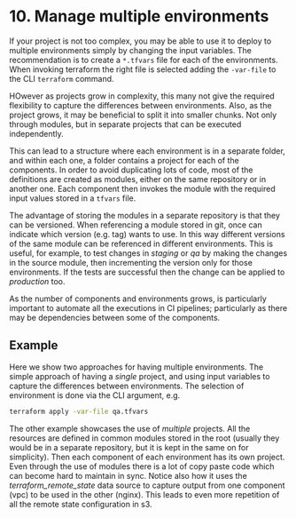 # 10. Manage multiple environments

If your project is not too complex, you may be able to use it to deploy to multiple environments simply by changing the input variables. The recommendation is to create a `*.tfvars` file for each of the environments. When invoking terraform the right file is selected adding the `-var-file` to the CLI `terraform` command.

HOwever as projects grow in complexity, this many not give the required flexibility to capture the differences between environments. Also, as the project grows, it may be beneficial to split it into smaller chunks. Not only through modules, but in separate projects that can be executed independently.

This can lead to a structure where each environment is in a separate folder, and within each one, a folder contains a project for each of the components. 
In order to avoid duplicating lots of code, most of the definitions are created as modules, either on the same repository or in another one. Each component then invokes the module with the required input values stored in a `tfvars` file.

The advantage of storing the modules in a separate repository is that they can be versioned. When referencing a module stored in git, once can indicate which version (e.g. tag) wants to use. In this way different versions of the same module can be referenced in different environments. This is useful, for example, to test changes in *staging* or *qa* by making the changes in the source module, then incrementing the version only for those environments. If the tests are successful then the change can be applied to *production* too.

As the number of components and environments grows, is particularly important to automate all the executions in CI pipelines; particularly as there may be dependencies between some of the components.

## Example

Here we show two approaches for having multiple environments. The simple approach of having a *single* project, and using input variables to capture the differences between environments. The selection of environment is done via the CLI argument, e.g.
```bash
terraform apply -var-file qa.tfvars
```

The other example showcases the use of *multiple* projects. All the resources are defined in common modules stored in the root (usually they would be in a separate repository, but it is kept in the same on for simplicity). Then each component of each environment has its own project. Even through the use of modules there is a lot of copy paste code which can become hard to maintain in sync. 
Notice also how it uses the *terraform_remote_state* data source to capture output from one component (vpc) to be used in the other (nginx). This leads to even more repetition of all the remote state configuration in s3.